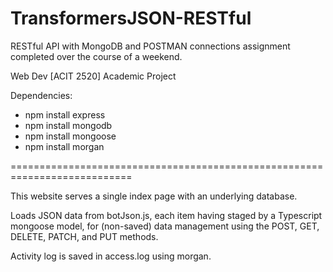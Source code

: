 # TransformersJSON-RESTful

RESTful API with MongoDB and POSTMAN connections assignment completed over the course of a weekend.


Web Dev [ACIT 2520] Academic Project


Dependencies: 
- npm install express
- npm install mongodb
- npm install mongoose
- npm install morgan


===========================================================================

This website serves a single index page with an underlying database. 

Loads JSON data from botJson.js, each item having staged by a Typescript mongoose model, for (non-saved) data management using the POST, GET, DELETE, PATCH, and PUT methods.

Activity log is saved in access.log using morgan.
